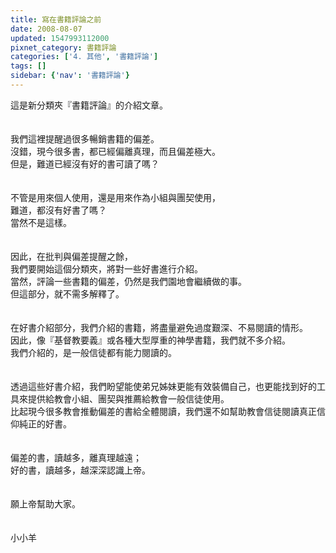 ```yaml
---
title: 寫在書籍評論之前
date: 2008-08-07
updated: 1547993112000
pixnet_category: 書籍評論
categories: ['4. 其他', '書籍評論']
tags: []
sidebar: {'nav': '書籍評論'}
---
```


<p>這是新分類夾『書籍評論』的介紹文章。<br/><!--more--><br/><br/>我們這裡提醒過很多暢銷書籍的偏差。<br/>沒錯，現今很多書，都已經偏離真理，而且偏差極大。<br/>但是，難道已經沒有好的書可讀了嗎？<br/><br/><br/>不管是用來個人使用，還是用來作為小組與團契使用，<br/>難道，都沒有好書了嗎？<br/>當然不是這樣。<br/><br/><br/>因此，在批判與偏差提醒之餘，<br/>我們要開始這個分類夾，將對一些好書進行介紹。<br/>當然，評論一些書籍的偏差，仍然是我們園地會繼續做的事。<br/>但這部分，就不需多解釋了。<br/><br/><br/>在好書介紹部分，我們介紹的書籍，將盡量避免過度艱深、不易閱讀的情形。<br/>因此，像『基督教要義』或各種大型厚重的神學書籍，我們就不多介紹。<br/>我們介紹的，是一般信徒都有能力閱讀的。<br/><br/><br/>透過這些好書介紹，我們盼望能使弟兄姊妹更能有效裝備自己，也更能找到好的工具來提供給教會小組、團契與推薦給教會一般信徒使用。<br/>比起現今很多教會推動偏差的書給全體閱讀，我們還不如幫助教會信徒閱讀真正信仰純正的好書。<br/><br/><br/>偏差的書，讀越多，離真理越遠；<br/>好的書，讀越多，越深深認識上帝。<br/><br/><br/>願上帝幫助大家。<br/><br/><br/>小小羊<br/></p>